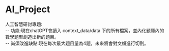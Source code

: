 # AI_Project
人工智慧研討專題:  
-- 功能:現在chatGPT會讀入 context_data/data 下的所有檔案，並內化題庫內的數學題型創造出新的題目。  
-- 尚須改進缺點:現在每次最大題目量為4題，未來將會對文檔進行切割。
